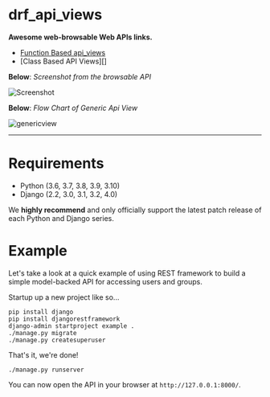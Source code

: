# drf_api_views

**Awesome web-browsable Web APIs links.**

- [Function Based api_views][1st]
- [Class Based API Views][]

**Below**: _Screenshot from the browsable API_

![Screenshot][image]

**Below**: _Flow Chart of Generic Api View_

![genericview][image1]

---

# Requirements

- Python (3.6, 3.7, 3.8, 3.9, 3.10)
- Django (2.2, 3.0, 3.1, 3.2, 4.0)

We **highly recommend** and only officially support the latest patch release of
each Python and Django series.

# Example

Let's take a look at a quick example of using REST framework to build a simple model-backed API for accessing users and groups.

Startup up a new project like so...

    pip install django
    pip install djangorestframework
    django-admin startproject example .
    ./manage.py migrate
    ./manage.py createsuperuser

That's it, we're done!

    ./manage.py runserver

You can now open the API in your browser at `http://127.0.0.1:8000/`.

[image]: https://xp.io/storage/16T7uvf1.png
[image1]: https://xp.io/storage/18iM1xZP.png
[1st]: https://github.com/gauravshankarkumar/drf_api_views/commit/39dcacb53e74f7430d6bc2967b0622e098b263b3
